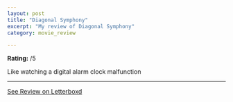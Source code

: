 ```yaml
---
layout: post
title: "Diagonal Symphony"
excerpt: "My review of Diagonal Symphony"
category: movie_review

---
```


**Rating:** /5

Like watching a digital alarm clock malfunction

<hr>

[See Review on Letterboxd](https://boxd.it/3yxQ9b)
